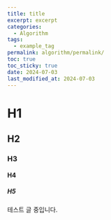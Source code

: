 ```yaml
---
title: title
excerpt: excerpt
categories:
  - Algorithm
tags:
  - example_tag
permalink: algorithm/permalink/
toc: true
toc_sticky: true
date: 2024-07-03
last_modified_at: 2024-07-03
---
```

# H1
## H2
### H3
#### H4
##### H5
테스트 글 중입니다.